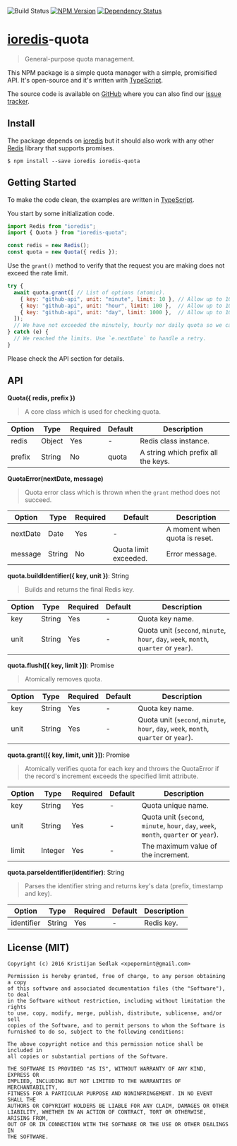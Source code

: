 ![Build Status](https://travis-ci.org/xpepermint/ioredis-quota.svg?branch=master)&nbsp;[![NPM Version](https://badge.fury.io/js/ioredis-quota.svg)](https://badge.fury.io/js/ioredis-quota)&nbsp;[![Dependency Status](https://gemnasium.com/xpepermint/ioredis-quota.svg)](https://gemnasium.com/xpepermint/ioredis-quota)

# [ioredis](https://github.com/luin/ioredis)-quota

> General-purpose quota management.

This NPM package is a simple quota manager with a simple, promisified API. It's open-source and it's written with  [TypeScript](https://www.typescriptlang.org).

The source code is available on [GitHub](https://github.com/xpepermint/ioredis-quota) where you can also find our [issue tracker](https://github.com/xpepermint/ioredis-quota/blob/master/issues).

## Install

The package depends on [ioredis](https://github.com/luin/ioredis) but it should also work with any other [Redis](http://redis.io) library that supports promises.

```
$ npm install --save ioredis ioredis-quota
```

## Getting Started

To make the code clean, the examples are written in [TypeScript](https://www.typescriptlang.org/).

You start by some initialization code.

```js
import Redis from "ioredis";
import { Quota } from "ioredis-quota";

const redis = new Redis();
const quota = new Quota({ redis });
```

Use the `grant()` method to verify that the request you are making does not exceed the rate limit.

```js
try {
  await quota.grant([ // List of options (atomic).
    { key: "github-api", unit: "minute", limit: 10 }, // Allow up to 10 requests per minute.
    { key: "github-api", unit: "hour", limit: 100 },  // Allow up to 100 requests per hour.
    { key: "github-api", unit: "day", limit: 1000 },  // Allow up to 1000 requests per day.
  ]);
  // We have not exceeded the minutely, hourly nor daily quota so we can execute a request.
} catch (e) {
  // We reached the limits. Use `e.nextDate` to handle a retry.
}
```

Please check the API section for details.

## API

**Quota({ redis, prefix })**

> A core class which is used for checking quota.

| Option | Type | Required | Default | Description
|--------|------|----------|---------|------------
| redis | Object | Yes | - | Redis class instance.
| prefix | String | No | quota | A string which prefix all the keys.

**QuotaError(nextDate, message)**

> Quota error class which is thrown when the `grant` method does not succeed.

| Option | Type | Required | Default | Description
|--------|------|----------|---------|------------
| nextDate | Date | Yes | - | A moment when quota is reset.
| message | String | No | Quota limit exceeded. | Error message.

**quota.buildIdentifier({ key, unit })**: String
> Builds and returns the final Redis key.

| Option | Type | Required | Default | Description
|--------|------|----------|---------|------------
| key | String | Yes | - | Quota key name.
| unit | String | Yes | - | Quota unit (`second`, `minute`, `hour`, `day`, `week`, `month`, `quarter` or `year`).

**quota.flush([{ key, limit }])**: Promise
> Atomically removes quota.

| Option | Type | Required | Default | Description
|--------|------|----------|---------|------------
| key | String | Yes | - | Quota key name.
| unit | String | Yes | - | Quota unit (`second`, `minute`, `hour`, `day`, `week`, `month`, `quarter` or `year`).

**quota.grant([{ key, limit, unit }])**: Promise

> Atomically verifies quota for each key and throws the QuotaError if the record's increment exceeds the specified limit attribute.

| Option | Type | Required | Default | Description
|--------|------|----------|---------|------------
| key | String | Yes | - | Quota unique name.
| unit | String | Yes | - | Quota unit (`second`, `minute`, `hour`, `day`, `week`, `month`, `quarter` or `year`).
| limit | Integer | Yes | - | The maximum value of the increment.

**quota.parseIdentifier(identifier)**: String

> Parses the identifier string and returns key's data (prefix, timestamp and key).

| Option | Type | Required | Default | Description
|--------|------|----------|---------|------------
| identifier | String | Yes | - | Redis key.

## License (MIT)

```
Copyright (c) 2016 Kristijan Sedlak <xpepermint@gmail.com>

Permission is hereby granted, free of charge, to any person obtaining a copy
of this software and associated documentation files (the "Software"), to deal
in the Software without restriction, including without limitation the rights
to use, copy, modify, merge, publish, distribute, sublicense, and/or sell
copies of the Software, and to permit persons to whom the Software is
furnished to do so, subject to the following conditions:

The above copyright notice and this permission notice shall be included in
all copies or substantial portions of the Software.

THE SOFTWARE IS PROVIDED "AS IS", WITHOUT WARRANTY OF ANY KIND, EXPRESS OR
IMPLIED, INCLUDING BUT NOT LIMITED TO THE WARRANTIES OF MERCHANTABILITY,
FITNESS FOR A PARTICULAR PURPOSE AND NONINFRINGEMENT. IN NO EVENT SHALL THE
AUTHORS OR COPYRIGHT HOLDERS BE LIABLE FOR ANY CLAIM, DAMAGES OR OTHER
LIABILITY, WHETHER IN AN ACTION OF CONTRACT, TORT OR OTHERWISE, ARISING FROM,
OUT OF OR IN CONNECTION WITH THE SOFTWARE OR THE USE OR OTHER DEALINGS IN
THE SOFTWARE.
```
